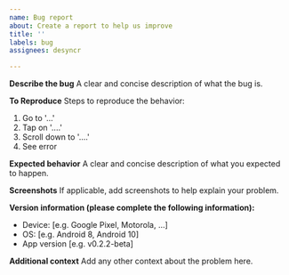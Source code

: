 ```yaml
---
name: Bug report
about: Create a report to help us improve
title: ''
labels: bug
assignees: desyncr

---
```


**Describe the bug**
A clear and concise description of what the bug is.

**To Reproduce**
Steps to reproduce the behavior:
1. Go to '...'
2. Tap on '....'
3. Scroll down to '....'
4. See error

**Expected behavior**
A clear and concise description of what you expected to happen.

**Screenshots**
If applicable, add screenshots to help explain your problem.

**Version information (please complete the following information):**
 - Device: [e.g. Google Pixel, Motorola, ...]
 - OS: [e.g. Android 8, Android 10]
 - App version [e.g. v0.2.2-beta]

**Additional context**
Add any other context about the problem here.
